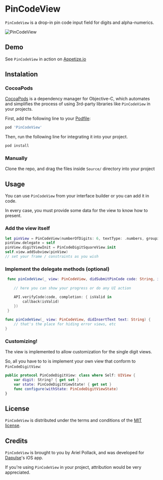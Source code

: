 # PinCodeView

`PinCodeView` is a drop-in pin code input field for digits and alpha-numerics.

![PinCodeView](Demo/PinCodeView.gif)

## Demo

See `PinCodeView` in action on [Appetize.io](https://appetize.io/app/wtu3jz6kcex9cf6jdu1mjmyzrm)

## Instalation

### CocoaPods

[CocoaPods](http://cocoapods.org) is a dependency manager for Objective-C, which automates and simplifies the process of using 3rd-party libraries like `PinCodeView` in your projects. 

First, add the following line to your [Podfile](http://guides.cocoapods.org/using/using-cocoapods.html):

```ruby
pod 'PinCodeView'
```

Then, run the following line for integrating it into your project.

```ruby
pod install
```

### Manually

Clone the repo, and drag the files inside `Source/` directory into your project

## Usage

You can use `PinCodeView` from your interface builder or you can add it in code.

In every case, you must provide some data for the view to know how to present.

### Add the view itself

```swift
let pinView = PinCodeView(numberOfDigits: 6, textType: .numbers, groupingSize: 3, itemSpacing: 7)
pinView.delegate = self
pinView.digitViewInit = PinCodeDigitSquareView.init
self.view.addSubview(pinView)
// set your frame / constraints as you wish
```

### Implement the delegate methods (optional)

```swift
 func pinCodeView(_ view: PinCodeView, didSubmitPinCode code: String, isValidCallback callback: @escaping (Bool) -> Void) {
    
    // here you can show your progress or do any UI action

    API.verifyCode(code, completion: { isValid in
        callback(isValid)
    })
 }
    
func pinCodeView(_ view: PinCodeView, didInsertText text: String) {
    // that's the place for hiding error views, etc
}
```

### Customizing!

The view is implemented to allow customization for the single digit views.

So, all you have to to is implement your own view that conform to `PinCodeDigitView`:

```swift
public protocol PinCodeDigitView: class where Self: UIView {
    var digit: String? { get set }
    var state: PinCodeDigitViewState! { get set }
    func configure(withState: PinCodeDigitViewState)
}
```

## License

`PinCodeView` is distributed under the terms and conditions of the [MIT license](LICENSE.md).

## Credits

`PinCodeView` is brought to you by Ariel Pollack, and was developed for [Dapulse](https://dapulse.com)'s iOS app. 

If you're using `PinCodeView` in your project, attribution would be very appreciated.
